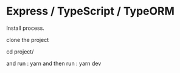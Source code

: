 # Express / TypeScript / TypeORM 

Install process.

clone the project 

cd project/

and run :  yarn
and then run : yarn dev

